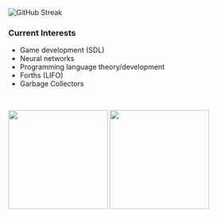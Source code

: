 <img src="https://streak-stats.demolab.com?user=Mespyr&theme=github-dark-dimmed&mode=weekly&card_width=600&card_height=200" alt="GitHub Streak"/>

### Current Interests
- Game development (SDL)
- Neural networks
- Programming language theory/development
- Forths (LIFO)
- Garbage Collectors

<br>

<a href="#"><img height=200 align="center" src="https://github-readme-stats.vercel.app/api?username=Mespyr&theme=github_dark_dimmed&rank_icon=github&include_all_commits=true&custom_title=My%20Github%20Stats"/></a>
<a href="#"><img height=200 align="center" src="https://github-readme-stats.vercel.app/api/top-langs?username=Mespyr&langs_count=8&show_icons=true&hide_title=false&hide_border=false&theme=github_dark_dimmed&hide=roff,makefile&layout=compact&size_weight=0.5&count_weight=0.5"/></a>
